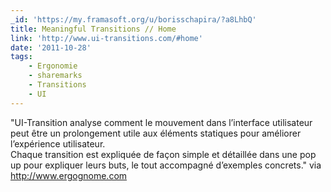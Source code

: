 ```yaml
---
_id: 'https://my.framasoft.org/u/borisschapira/?a8LhbQ'
title: Meaningful Transitions // Home
link: 'http://www.ui-transitions.com/#home'
date: '2011-10-28'
tags:
    - Ergonomie
    - sharemarks
    - Transitions
    - UI
---
```


<div class="markdown"><p>&quot;UI-Transition analyse comment le mouvement dans l’interface utilisateur peut être un prolongement utile aux éléments statiques pour améliorer l’expérience utilisateur.<br />
Chaque transition est expliquée de façon simple et détaillée dans une pop up pour expliquer leurs buts, le tout accompagné d’exemples concrets.&quot; via <a href="http://www.ergognome.com">http://www.ergognome.com</a>
</p></div>

